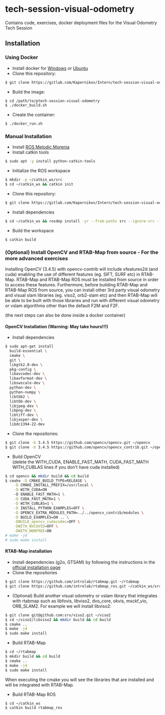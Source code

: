 # tech-session-visual-odometry

Contains code, exercises, docker deployment files for the Visual Odometry Tech Session

## Installation
### Using Docker
- Install docker for [Windows](https://docs.docker.com/docker-for-windows/install/) or [Ubuntu](https://docs.docker.com/install/linux/docker-ce/ubuntu/)
- Clone this repository:
```bash
$ git clone https://gitlab.com/Kapernikov/Intern/tech-session-visual-odometry.git
```
- Build the image:
```bash
$ cd /path/to/ptech-session-visual-odometry
$ ./docker_build.sh
```
- Create the container:
```bash
$ ./docker_run.sh
```

### Manual Installation
- Install [ROS Melodic Morenia](http://wiki.ros.org/melodic/Installation/Ubuntu)
- Install catkin tools
```bash
$ sudo apt -y install python-catkin-tools
```
- Initialize the ROS workspace
```bash
$ mkdir -p ~/catkin_ws/src
$ cd ~/catkin_ws && catkin init
```
- Clone this repository:
```bash
$ git clone https://gitlab.com/Kapernikov/Intern/tech-session-visual-odometry.git ~/catkin_ws/src/tech-session-visual-odometry.git
```
- Install dependencies
```bash
$ cd ~/catkin_ws && rosdep install -yr --from-paths src --ignore-src --rosdistro melodic
```
- Build the workspace
```bash
$ catkin build
```

### (Optional) Install OpenCV and RTAB-Map from source - For the more advanced exercises
Installing OpenCV (3.4.5) with opencv-contrib will include xfeatures2d (and cuda) enabling the use of different features (eg. SIFT, SURF etc)
in RTAB-Map. RTAB-Map and RTAB-Map ROS must be installed from source in order to access these features. Furthermore, before building RTAB-Map
and RTAB-Map ROS from source, you can install other 3rd party visual odometry and visual slam libraries (eg. viso2, orb2-slam etc)
and then RTAB-Map will be able to be built with those libraries and run with different visual odometry or vslam algorithms other than
the default F2M and F2F.

(the next steps can also be done inside a docker container)

#### OpenCV Installation (Warning: May take hours!!!)
- Install dependencies
```bash
$ sudo apt-get install
  build-essential \
  cmake \
  git \
  libgtk2.0-dev \
  pkg-config \
  libavcodec-dev \
  libavformat-dev \
  libswscale-dev \
  python-dev \
  python-numpy \
  libtbb2 \
  libtbb-dev \
  libjpeg-dev \
  libpng-dev \
  libtiff-dev \
  libjasper-dev \
  libdc1394-22-dev
```
- Clone the repositories:
```bash
$ git clone -b 3.4.5 https://github.com/opencv/opencv.git ~/opencv
$ git clone -b 3.4.5 https://github.com/opencv/opencv_contrib.git ~/opencv_contrib
```
- Build OpenCV  
(delete the WITH\_CUDA, ENABLE_FAST\_MATH, CUDA\_FAST\_MATH WITH\_CUBLAS lines if you don't have cuda installed)
```bash
$ cd opencv && mkdir build && cd build
$ cmake -D CMAKE_BUILD_TYPE=RELEASE \
    -D CMAKE_INSTALL_PREFIX=/usr/local \
    -D WITH_CUDA=ON
    -D ENABLE_FAST_MATH=1 \
    -D CUDA_FAST_MATH=1 \
    -D WITH_CUBLAS=1 \
    -D INSTALL_PYTHON_EXAMPLES=OFF \
    -D OPENCV_EXTRA_MODULES_PATH=../../opencv_contrib/modules \
    -D BUILD_EXAMPLES=ON .. \
    -DBUILD_opencv_cudacodec=OFF \
    -DWITH_NVCUVID=OFF \
    -DWITH_NONFREE=ON
# make -j4
# sudo make install
```

#### RTAB-Map installation
- Install dependencies (g2o, GTSAM) by following the instructions in the [official installation page](https://github.com/introlab/rtabmap/wiki/Installation)
- Clone the repositories
```bash
$ git clone https://github.com/introlab/rtabmap.git ~/rtabmap
$ git clone https://github.com/introlab/rtabmap_ros.git ~/catkin_ws/src/rtabmap_ros
```
- (Optional) Build another visual odometry or vslam library that integrates with rtabmap such as
libfovis, libviso2, dvo_core, okvis, msckf_vio, ORB_SLAM2. For example we will install libviso2:
```bash
$ git clone git@github.com:srv/viso2.git ~/viso2
$ cd ~/viso2/libviso2 && mkdir build && cd build
$ cmake ..
$ make -j4
$ sudo make install
```
- Build RTAB-Map
```bash
$ cd ~/rtabmap
$ mkdir build && cd build
$ cmake ..
$ make -j4
$ sudo make install
```
When executing the cmake you will see the libraries that are installed and will be integrated with
RTAB-Map.

- Build RTAB-Map ROS
```bash
$ cd ~/catkin_ws
$ catkin build rtabmap_ros
```
